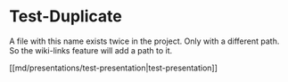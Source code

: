 # Test-Duplicate
A file with this name exists twice in the project. Only with a different path.
So the wiki-links feature will add a path to it.

[[md/presentations/test-presentation|test-presentation]]